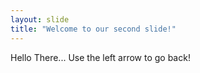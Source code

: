 ```yaml
---
layout: slide
title: "Welcome to our second slide!"
---
```

Hello There...
Use the left arrow to go back!
